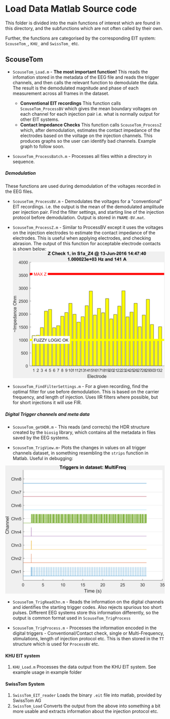 # Load Data Matlab Source code
This folder is divided into the main functions of interest which are found in this directory, and the subfunctions which are not often called by their own.

Further, the functions are categorised by the corresponding EIT system: `ScouseTom_`, `KHU_` and `SwissTom_` etc.

## ScouseTom

-   `ScouseTom_Load.m` - **The most important function!** This reads the infomation stored in the metadata of the EEG file and reads the trigger channels, and then calls the relevant function to demodulate the data. The result is the demodulated magnitude and phase of each measurement across all frames in the dataset.
      - **Conventional EIT recordings** This function calls `ScouseTom_ProcessBV` which gives the mean boundary voltages on each channel for each injection pair i.e. what is normally output for other EIT systems.
      - **Contact Impedance Checks** This function calls `ScouseTom_ProcessZ` which, after demodulation, estimates the contact impedance of the electrodes based on the voltage on the injection channels. This produces graphs so the user can identify bad channels.
      Example graph to follow soon.


-   `ScouseTom_ProcessBatch.m` - Processes all files within a directory in sequence.  

##### Demodulation
These functions are used during demodulation of the voltages recorded in the EEG files.

-   `ScouseTom_ProcessBV.m` - Demodulates the voltages for a "conventional" EIT recordings. i.e. the output is the mean of the demodulated amplitude per injection pair. Find the filter settings, and starting line of the injection protocol before demodulation. Output is stored in `FNAME-BV.mat`.

-   `ScouseTom_ProcessZ.m` - Similar to ProcessBV except it uses the voltages on the injection electrodes to estimate the contact impedance of the electrodes. This is useful when applying electrodes, and checking abrasion. The output of this function for acceptable electrode contacts is shown below:  
![ProcessZ example](https://raw.githubusercontent.com/EIT-team/Load_data/master/resources/example_figures/ex_processz.png)

-   `ScouseTom_FindFilterSettings.m` - For a given recording, find the optimal filter for use before demodulation. This is based on the carrier frequency, and length of injection. Uses IIR filters where possible, but for short injections it will use FIR.


##### Digital Trigger channels and meta data

-   `ScouseTom_getHDR.m` - This reads (and corrects) the HDR structure created by the `biosig` library, which contains all the metadata in files saved by the EEG systems.

-   `ScouseTom_TrigView.m`- Plots the changes in values on all trigger channels dataset, in something resembling the `strips` function in Matlab. Useful in debugging:

![Trig view example](https://raw.githubusercontent.com/EIT-team/Load_data/master/resources/example_figures/ex_trigview.png)

-   `ScouseTom_TrigReadChn.m` - Reads the information on the digital channels and identifies the starting trigger codes. Also rejects spurious too short pulses. Different EEG systems store this information differently, so the output is common format used in `ScouseTom_TrigProcess`

-   `ScouseTom_TrigProcess.m` - Processes the information encoded in the digital triggers - Conventional/Contact check, single or Multi-Frequency, stimulations, length of injection protocol etc. This is then stored in the `TT` structure which is used for `ProcessBV` etc.














#### KHU EIT system
1.  `KHU_Load.m` Processes the data output from the KHU EIT system. See example usage in example folder

#### SwissTom System
1.  `SwissTom_EIT_reader` Loads the binary `.eit` file into matlab, provided by SwissTom AG
2.  `SwissTom_Load` Converts the output from the above into something a bit more usable and extracts information about the injection protocol etc.
